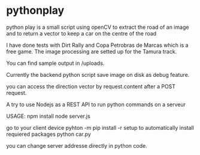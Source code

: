 # pythonplay

python play is a small script using openCV to extract the road of an image and to return a vector to keep a car on the centre of the road 

I have done tests with Dirt Rally and Copa Petrobras de Marcas which is a free game. The image processing are setted up for the Tamura track. 

You can find sample output in /uploads.

Currently the backend python script save image on disk as debug feature. 

you can access the direction vector by request.content after a POST request.

A try to use Nodejs as a REST API to run python commands on a serveur



USAGE: 
npm install
node server.js

go to your client device
pyhton -m pip install -r setup to automatically install requiered packages
python car.py

you can change server addresse directly in python code. 


